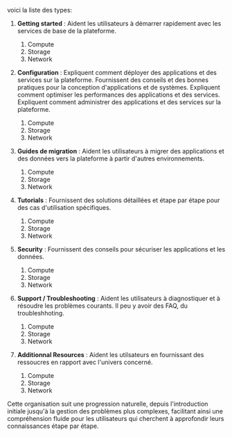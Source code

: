 voici la liste des types: 

1. **Getting started** : Aident les utilisateurs à démarrer rapidement avec les services de base de la plateforme.
   1. Compute
   2. Storage
   3. Network


2. **Configuration** : Expliquent comment déployer des applications et des services sur la plateforme. Fournissent des conseils et des bonnes pratiques pour la conception d'applications et de systèmes. Expliquent comment optimiser les performances des applications et des services. Expliquent comment administrer des applications et des services sur la plateforme.
   1. Compute
   2. Storage
   3. Network


3. **Guides de migration** : Aident les utilisateurs à migrer des applications et des données vers la plateforme à partir d'autres environnements.
   1. Compute
   2. Storage
   3. Network

4. **Tutorials** : Fournissent des solutions détaillées et étape par étape pour des cas d'utilisation spécifiques.
   1. Compute
   2. Storage
   3. Network 

5. **Security** : Fournissent des conseils pour sécuriser les applications et les données.
   1. Compute
   2. Storage
   3. Network 

6. **Support / Troubleshooting** : Aident les utilisateurs à diagnostiquer et à résoudre les problèmes courants. Il peu y avoir des FAQ, du troubleshhoting.
   1. Compute
   2. Storage
   3. Network
  
7. **Additionnal Resources** : Aident les utilsateurs en fournissant des ressoucres en rapport avec l'univers concerné.
   1. Compute
   2. Storage
   3. Network

Cette organisation suit une progression naturelle, depuis l'introduction initiale jusqu'à la gestion des problèmes plus complexes, facilitant ainsi une compréhension fluide pour les utilisateurs qui cherchent à approfondir leurs connaissances étape par étape.
